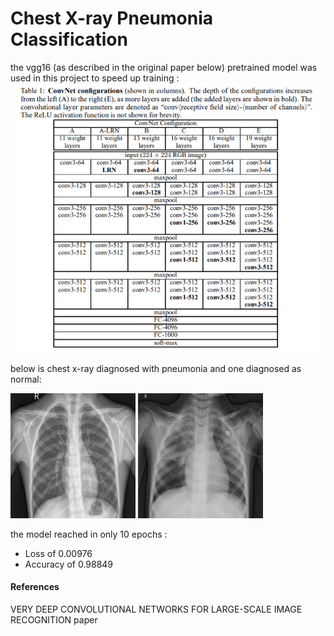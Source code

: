 # Chest X-ray Pneumonia Classification

the vgg16 (as described in the original paper below) pretrained model was used in this project to speed up training :
![GitHub Logo](/ReadmeImages/vgg_architecture.PNG)

below is chest x-ray diagnosed with pneumonia and one diagnosed as normal:

<p float="left">
  <img src="/images/NORMAL/IM-0001-0001.jpeg" width="200"  height="200" title="NORMAL" />
  <img src="/images/PNEUMONIA/person3_virus_17.jpeg" width="200" height="200" title="PNEUMONIA"/> 
</p>

the model reached in only 10 epochs :
- Loss of 0.00976
- Accuracy of 0.98849


#### References
VERY DEEP CONVOLUTIONAL NETWORKS FOR LARGE-SCALE IMAGE RECOGNITION paper
